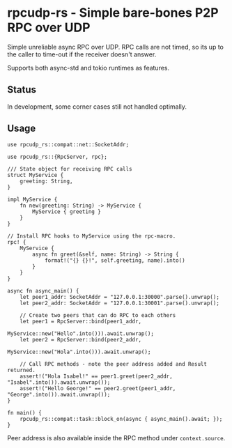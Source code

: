 # rpcudp-rs - Simple bare-bones P2P RPC over UDP

Simple unreliable async RPC over UDP. RPC calls are not timed, so its up to the caller to time-out if the receiver doesn't answer.

Supports both async-std and tokio runtimes as features.

## Status

In development, some corner cases still not handled optimally.

## Usage
```
use rpcudp_rs::compat::net::SocketAddr;

use rpcudp_rs::{RpcServer, rpc};

/// State object for receiving RPC calls
struct MyService {
    greeting: String,
}

impl MyService {
    fn new(greeting: String) -> MyService {
        MyService { greeting }
    }
}

// Install RPC hooks to MyService using the rpc-macro.
rpc! {
    MyService {
        async fn greet(&self, name: String) -> String {
            format!("{} {}!", self.greeting, name).into()
        }
    }
}

async fn async_main() {
    let peer1_addr: SocketAddr = "127.0.0.1:30000".parse().unwrap();
    let peer2_addr: SocketAddr = "127.0.0.1:30001".parse().unwrap();

    // Create two peers that can do RPC to each others
    let peer1 = RpcServer::bind(peer1_addr,
                                MyService::new("Hello".into())).await.unwrap();
    let peer2 = RpcServer::bind(peer2_addr,
                                MyService::new("Hola".into())).await.unwrap();

    // Call RPC methods - note the peer address added and Result returned.
    assert!("Hola Isabel!" == peer1.greet(peer2_addr, "Isabel".into()).await.unwrap());
    assert!("Hello George!" == peer2.greet(peer1_addr, "George".into()).await.unwrap());
}

fn main() {
    rpcudp_rs::compat::task::block_on(async { async_main().await; });
}
```

Peer address is also available inside the RPC method under `context.source`.
